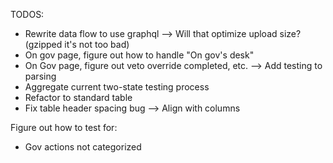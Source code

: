 

TODOS:
- Rewrite data flow to use graphql --> Will that optimize upload size? (gzipped it's not too bad)
- On gov page, figure out how to handle "On gov's desk"
- On Gov page, figure out veto override completed, etc. --> Add testing to parsing
- Aggregate current two-state testing process
- Refactor to standard table 
- Fix table header spacing bug --> Align with columns


Figure out how to test for:
- Gov actions not categorized
